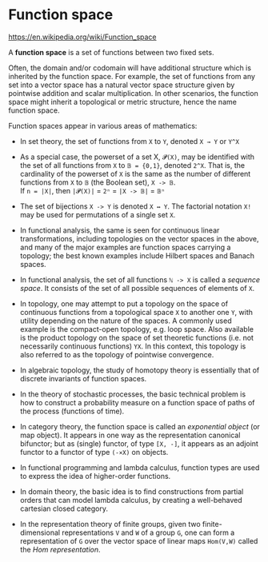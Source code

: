 # Function space

https://en.wikipedia.org/wiki/Function_space

A **function space** is a set of functions between two fixed sets.

Often, the domain and/or codomain will have additional structure which is inherited by the function space. For example, the set of functions from any set into a vector space has a natural vector space structure given by pointwise addition and scalar multiplication. In other scenarios, the function space might inherit a topological or metric structure, hence the name function space.

Function spaces appear in various areas of mathematics:

* In set theory, the set of functions from `X` to `Y`, denoted `X → Y` or `Y^X`

* As a special case, the powerset of a set X, `𝓟(X)`, may be identified with the set of all functions from `X` to `𝔹 = {0,1}`, denoted `2^X`. That is, the cardinality of the powerset of `X` is the same as the number of different functions from `X` to `𝔹` (the Boolean set), `X -> 𝔹`.   
If `n = |X|`, then `|𝓟(X)|` = `2ⁿ` = `|X -> 𝔹|` = `𝔹ⁿ`

* The set of bijections `X -> Y` is denoted `X ↔ Y`. The factorial notation `X!` may be used for permutations of a single set `X`.

* In functional analysis, the same is seen for continuous linear transformations, including topologies on the vector spaces in the above, and many of the major examples are function spaces carrying a topology; the best known examples include Hilbert spaces and Banach spaces.

* In functional analysis, the set of all functions `ℕ -> X` is called a *sequence space*. It consists of the set of all possible sequences of elements of `X`.

* In topology, one may attempt to put a topology on the space of continuous functions from a topological space `X` to another one `Y`, with utility depending on the nature of the spaces. A commonly used example is the compact-open topology, e.g. loop space. Also available is the product topology on the space of set theoretic functions (i.e. not necessarily continuous functions) `YX`. In this context, this topology is also referred to as the topology of pointwise convergence.

* In algebraic topology, the study of homotopy theory is essentially that of discrete invariants of function spaces.

* In the theory of stochastic processes, the basic technical problem is how to construct a probability measure on a function space of paths of the process (functions of time).

* In category theory, the function space is called an *exponential object* (or map object). It appears in one way as the representation canonical bifunctor; but as (single) functor, of type `[X, -]`, it appears as an adjoint functor to a functor of type `(-×X)` on objects.

* In functional programming and lambda calculus, function types are used to express the idea of higher-order functions.

* In domain theory, the basic idea is to find constructions from partial orders that can model lambda calculus, by creating a well-behaved cartesian closed category.

* In the representation theory of finite groups, given two finite-dimensional representations `V` and `W` of a group `G`, one can form a representation of `G` over the vector space of linear maps `Hom(V,W)` called the *Hom representation*.
